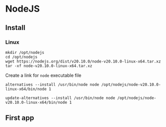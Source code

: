 # NodeJS

## Install

### Linux

```shell
mkdir /opt/nodejs
cd /opt/nodejs
wget https://nodejs.org/dist/v20.10.0/node-v20.10.0-linux-x64.tar.xz
tar -xf node-v20.10.0-linux-x64.tar.xz
```

Create a link for `node` executable file

```shell
alternatives --install /usr/bin/node node /opt/nodejs/node-v20.10.0-linux-x64/bin/node 1
```

```shell
update-alternatives --install /usr/bin/node node /opt/nodejs/node-v20.10.0-linux-x64/bin/node 1
```

## First app

